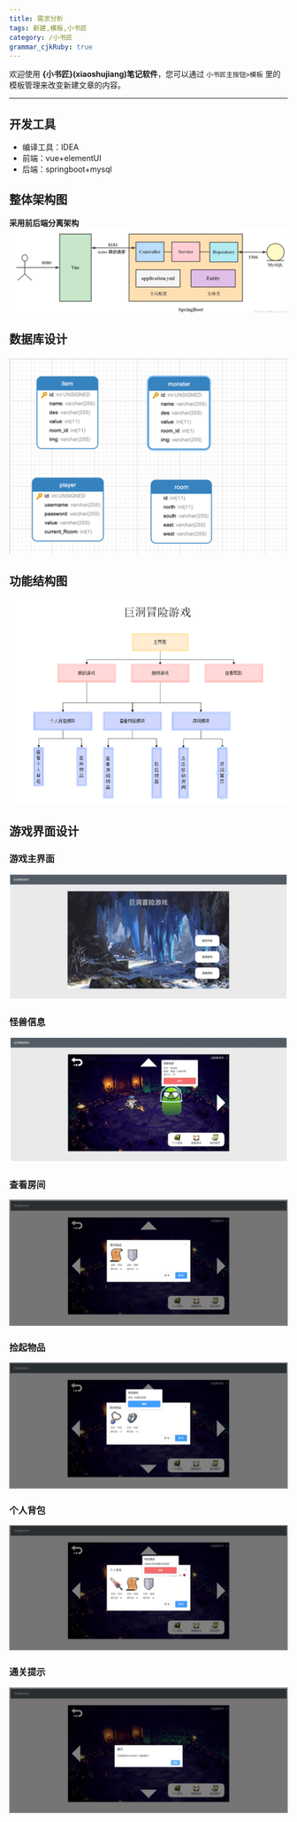 ```yaml
---
title: 需求分析
tags: 新建,模板,小书匠
category: /小书匠
grammar_cjkRuby: true
---
```



欢迎使用 **{小书匠}(xiaoshujiang)笔记软件**，您可以通过 `小书匠主按钮>模板` 里的模板管理来改变新建文章的内容。

----------
## 开发工具

 - 编译工具：IDEA
 - 前端：vue+elementUI
 - 后端：springboot+mysql

## 整体架构图
<i class="fas fa-sitemap"></i>**采用前后端分离架构**
![整体架构图](./images/图片1.png)

## 数据库设计
![数据库设计](./images/图片2.png)
## 功能结构图
![功能结构图](./images/图片3.png)
## 游戏界面设计
### 游戏主界面
![游戏主界面](./images/图片1.jpg)
### 怪兽信息
![怪兽信息](./images/图片2.jpg)
### 查看房间
![查看房间](./images/图片3.jpg)
### 捡起物品
![捡起物品](./images/图片4.jpg)
### 个人背包
![个人背包](./images/图片5.jpg)
### 通关提示
![通关提示](./images/图片6.jpg)
